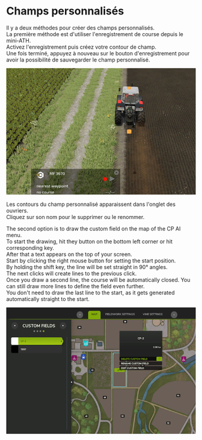 # Champs personnalisés

  
Il y a deux méthodes pour créer des champs personnalisés.  
La première méthode est d'utiliser l'enregistrement de course depuis le mini-ATH.  
Activez l'enregistrement puis créez votre contour de champ.  
Une fois terminé, appuyez à nouveau sur le bouton d'enregistrement pour avoir la possibilité de sauvegarder le champ personnalisé.  


![Image](../assets/images/recordcustomhelp_0_0_765_510.png)

  
Les contours du champ personnalisé apparaissent dans l'onglet des ouvriers.  
Cliquez sur son nom pour le supprimer ou le renommer.  


  
The second option is to draw the custom field on the map of the CP AI menu.  
To start the drawing, hit they button on the bottom left corner or hit corresponding key.  
After that a text appears on the top of your screen.  
Start by clicking the right mouse button for setting the start position.  
By holding the shift key, the line will be set straight in 90° angles.  
The next clicks will create lines to the previous click.  
Once you draw a second line, the course will be automatically closed. You can still draw more lines to define the field even further.  
You don't need to draw the last line to the start, as it gets generated automatically straight to the start.  


![Image](../assets/images/customfield_0_0_765_510.png)

